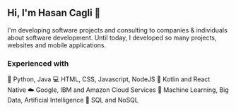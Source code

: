 ## Hi, I'm Hasan Cagli 👋

I'm developing software projects and consulting to companies & individuals about software development. Until today, I developed so many projects, websites and mobile applications.

### Experienced with

📓 Python, Java
💻 HTML, CSS, Javascript, NodeJS
📱 Kotlin and React Native
☁️ Google, IBM and Amazon Cloud Services
🤖 Machine Learning, Big Data, Artificial Intelligence
📙 SQL and NoSQL

<!--
- 🔭 I’m currently working on ...
- 🌱 I’m currently learning ...
- 👯 I’m looking to collaborate on ...
- 🤔 I’m looking for help with ...
- 💬 Ask me about ...
- 📫 How to reach me: ...
- 😄 Pronouns: ...
- ⚡ Fun fact: ...
-->

